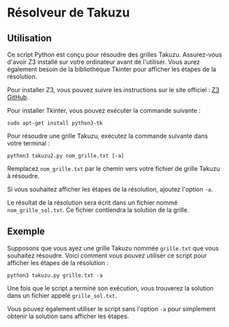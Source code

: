 # Résolveur de Takuzu

## Utilisation

Ce script Python est conçu pour résoudre des grilles Takuzu. Assurez-vous d'avoir Z3 installé sur votre ordinateur avant de l'utiliser. Vous aurez également besoin de la bibliothèque Tkinter pour afficher les étapes de la résolution.

Pour installer Z3, vous pouvez suivre les instructions sur le site officiel : [Z3 GitHub](https://github.com/Z3Prover/z3).

Pour installer Tkinter, vous pouvez exécuter la commande suivante :

```
sudo apt-get install python3-tk
```

Pour résoudre une grille Takuzu, exécutez la commande suivante dans votre terminal :

```
python3 takuzu2.py nom_grille.txt [-a]
```

Remplacez `nom_grille.txt` par le chemin vers votre fichier de grille Takuzu à résoudre.

Si vous souhaitez afficher les étapes de la résolution, ajoutez l'option `-a`.

Le résultat de la résolution sera écrit dans un fichier nommé `nom_grille_sol.txt`. Ce fichier contiendra la solution de la grille.

## Exemple

Supposons que vous ayez une grille Takuzu nommée `grille.txt` que vous souhaitez résoudre. Voici comment vous pouvez utiliser ce script pour afficher les étapes de la résolution :

```
python3 takuzu.py grille.txt -a
```

Une fois que le script a terminé son exécution, vous trouverez la solution dans un fichier appelé `grille_sol.txt`.

Vous pouvez également utiliser le script sans l'option `-a` pour simplement obtenir la solution sans afficher les étapes.
